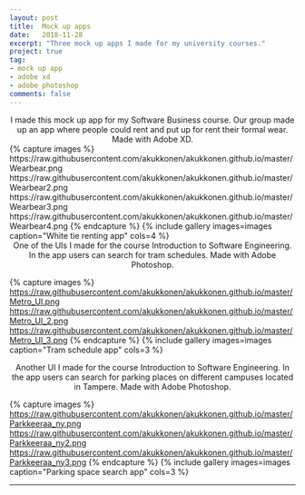```yaml
---
layout: post
title:  Mock up apps
date:   2018-11-28
excerpt: "Three mock up apps I made for my university courses."
project: true
tag:
- mock up app
- adobe xd
- adobe photoshop
comments: false
---
```


<center> I made this mock up app for my Software Business course. Our group made up an app where people could rent and put up for rent their formal wear. Made with Adobe XD. </center>
{% capture images %}
	https://raw.githubusercontent.com/akukkonen/akukkonen.github.io/master/Wearbear.png
	https://raw.githubusercontent.com/akukkonen/akukkonen.github.io/master/Wearbear2.png
	https://raw.githubusercontent.com/akukkonen/akukkonen.github.io/master/Wearbear3.png
  https://raw.githubusercontent.com/akukkonen/akukkonen.github.io/master/Wearbear4.png
{% endcapture %}
{% include gallery images=images caption="White tie renting app" cols=4 %}  

<center>One of the UIs I made for the course Introduction to Software Engineering. In the app users can search for tram schedules. Made with Adobe Photoshop.</center>

{% capture images %}
	https://raw.githubusercontent.com/akukkonen/akukkonen.github.io/master/Metro_UI.png
	https://raw.githubusercontent.com/akukkonen/akukkonen.github.io/master/Metro_UI_2.png
	https://raw.githubusercontent.com/akukkonen/akukkonen.github.io/master/Metro_UI_3.png
{% endcapture %}
{% include gallery images=images caption="Tram schedule app" cols=3 %}   

<center>Another UI I made for the course Introduction to Software Engineering. In the app users can search for parking places on different campuses located in Tampere. Made with Adobe Photoshop.</center>

{% capture images %}
	https://raw.githubusercontent.com/akukkonen/akukkonen.github.io/master/Parkkeeraa_ny.png
	https://raw.githubusercontent.com/akukkonen/akukkonen.github.io/master/Parkkeeraa_ny2.png
	https://raw.githubusercontent.com/akukkonen/akukkonen.github.io/master/Parkkeeraa_ny3.png
{% endcapture %}
{% include gallery images=images caption="Parking space search app" cols=3 %}   

---
